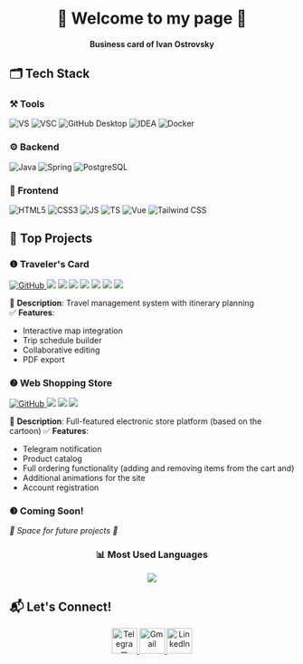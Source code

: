 <div align="center">

<!-- эмодзи брались на данном сайте - "https://emojipedia.org/most-popular" 🖖🏻🏮🌐-->

# 🏮 Welcome to my page 🏮  
#### Business card of Ivan Ostrovsky 

</div>

## 🗂️ Tech Stack 

### ⚒️ Tools
<p align="left">
  <img src="https://img.shields.io/badge/Visual_Studio-5C2D91?style=flat&logo=visual-studio&logoColor=white" alt="VS">
  <img src="https://img.shields.io/badge/VS_Code-007ACC?style=flat&logo=visual-studio-code&logoColor=white" alt="VSC">
  <img src="https://img.shields.io/badge/GitHub_Desktop-8034A9?style=flat&logo=github&logoColor=white" alt="GitHub Desktop">
  <img src="https://img.shields.io/badge/IntelliJ_IDEA-000000?style=flat&logo=intellij-idea&logoColor=white" alt="IDEA">
  <img src="https://img.shields.io/badge/Docker-2496ED?style=flat&logo=docker&logoColor=white" alt="Docker">
</p>

### ⚙️ Backend
<p align="left">
  <img src="https://img.shields.io/badge/Java-007396?style=flat&logo=openjdk&logoColor=white" alt="Java">
  <img src="https://img.shields.io/badge/Spring-6DB33F?style=flat&logo=spring&logoColor=white" alt="Spring">
  <img src="https://img.shields.io/badge/PostgreSQL-4169E1?style=flat&logo=postgresql&logoColor=white" alt="PostgreSQL">
</p>

### 🎨 Frontend
<p align="left">
  <img src="https://img.shields.io/badge/HTML5-E34F26?style=flat&logo=html5&logoColor=white" alt="HTML5">
  <img src="https://img.shields.io/badge/CSS3-1572B6?style=flat&logo=css3&logoColor=white" alt="CSS3">
  <img src="https://img.shields.io/badge/JavaScript-F7DF1E?style=flat&logo=javascript&logoColor=black" alt="JS">
  <img src="https://img.shields.io/badge/TypeScript-3178C6?style=flat&logo=typescript&logoColor=white" alt="TS">
  <img src="https://img.shields.io/badge/Vue.js-4FC08D?style=flat&logo=vuedotjs&logoColor=white" alt="Vue">
  <img src="https://img.shields.io/badge/Tailwind_CSS-06B6D4?style=flat&logo=tailwindcss&logoColor=white" alt="Tailwind CSS">
</p>

## 🚀 Top Projects

### ❶ Traveler's Card 
<p align="left">
  <a href="https://github.com/OstrovskyIv/Traveler-s-card">
    <img src="https://img.shields.io/badge/Repository-181717?style=flat&logo=github&logoColor=white" alt="GitHub">
  </a>
  <img src="https://img.shields.io/badge/-Spring-6DB33F?style=flat&logo=spring&logoColor=white">
  <img src="https://img.shields.io/badge/-HTML-E34F26?style=flat&logo=html5&logoColor=white">
  <img src="https://img.shields.io/badge/-CSS-1572B6?style=flat&logo=css3&logoColor=white">
  <img src="https://img.shields.io/badge/-JavaScript-F7DF1E?style=flat&logo=javascript&logoColor=black">
  <img src="https://img.shields.io/badge/-Vue.js-4FC08D?style=flat&logo=vuedotjs&logoColor=white">
  <img src="https://img.shields.io/badge/-TypeScript-3178C6?style=flat&logo=typescript&logoColor=white">
  <img src="https://img.shields.io/badge/-Tailwind_CSS-06B6D4?style=flat&logo=tailwindcss&logoColor=white">
</p>

📝 **Description**: Travel management system with itinerary planning  
✅ **Features**: 
- Interactive map integration
- Trip schedule builder
- Collaborative editing
- PDF export

### ❷ Web Shopping Store
<p align="left">
  <a href="https://github.com/OstrovskyIv/web_shopping_store">
    <img src="https://img.shields.io/badge/Repository-181717?style=flat&logo=github&logoColor=white" alt="GitHub">
  </a>
  <img src="https://img.shields.io/badge/-Java-007396?style=flat&logo=openjdk&logoColor=white">
  <img src="https://img.shields.io/badge/-Spring-6DB33F?style=flat&logo=spring&logoColor=white">
  <img src="https://img.shields.io/badge/-Vue.js-4FC08D?style=flat&logo=vuedotjs&logoColor=white">
</p>

📝 **Description**: Full-featured electronic store platform (based on the cartoon) 
✅ **Features**: 
- Telegram notification 
- Product catalog 
- Full ordering functionality (adding and removing items from the cart and)
- Additional animations for the site
- Account registration 

### ❸ Coming Soon!
<p align="left">
  <em>🚧 Space for future projects 🚧</em>
</p>

<div align="center">
  <h3>📊 Most Used Languages</h3>
  <img src="https://github-readme-stats.vercel.app/api/top-langs/?username=OstrovskyIv&layout=compact&theme=dark&hide_border=true">
</div>

## 📬 Let's Connect!
<p align="center">
  <a href="https://t.me/Bambuk_lov">
    <img src="https://img.icons8.com/color/48/telegram-app--v1.png" width="45" alt="Telegram">
  </a>
  <a href="mailto:ostrovskyiml@gmail.com">
    <img src="https://img.icons8.com/color/48/gmail-new.png" width="45" alt="Gmail">
  </a>
  <a href="#">
    <img src="https://img.icons8.com/color/48/linkedin.png" width="45" alt="LinkedIn"> 
  </a>
</p>